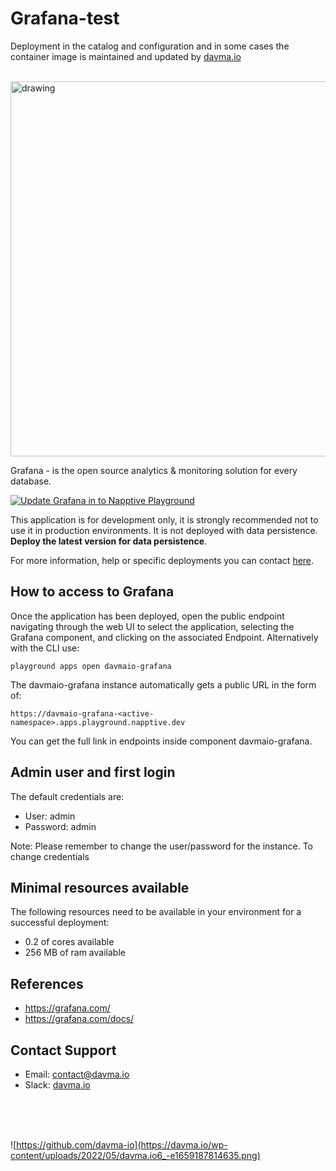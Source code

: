 # Grafana-test

Deployment in the catalog and configuration and in some cases the container image is maintained and updated by [davma.io](mailto:contact@davma.io)

</br>

<img src="https://grafana.com/static/img/grafana_labs.jpg" alt="drawing" width="600"/>

Grafana - is the open source analytics & monitoring solution for every database.

[![Update Grafana in to Napptive Playground](https://github.com/davma-io-templates/napptive-template/actions/workflows/grafana-actions.yml/badge.svg)](https://github.com/davma-io-templates/napptive-template/actions/workflows/grafana-actions.yml)

This application is for development only, it is strongly recommended not to use it in production environments. It is not deployed with data persistence. __Deploy the latest version for data persistence__. 

For more information, help or specific deployments you can contact [here](mailto:contact@davma.io).


## How to access to Grafana

Once the application has been deployed, open the public endpoint navigating through the web UI to select the application, selecting the Grafana component, and clicking on the associated Endpoint. Alternatively with the CLI use:

```
playground apps open davmaio-grafana
```

The davmaio-grafana instance automatically gets a public URL in the form of:
```
https://davmaio-grafana-<active-namespace>.apps.playground.napptive.dev
```
You can get the full link in endpoints inside component davmaio-grafana.

## Admin user and first login
The default credentials are:
- User: admin
- Password: admin

Note: Please remember to change the user/password for the instance. To change credentials

## Minimal resources available
The following resources need to be available in your environment for a successful deployment:
- 0.2 of cores available
- 256 MB of ram available

## References
* https://grafana.com/
* https://grafana.com/docs/

## Contact Support

- Email: [contact@davma.io](mailto:contact@davma.io)
- Slack: [davma.io](https://join.slack.com/t/davmaioespacio/shared_invite/zt-1ad2hnzn6-DdMBvCaOPozfVAHhzvlSVQ)

</br>
</br>
</br>

![https://github.com/davma-io](https://davma.io/wp-content/uploads/2022/05/davma.io6_-e1659187814635.png)
</br>
</br>
</br>